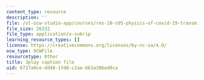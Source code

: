 ```yaml
---
content_type: resource
description: ''
file: /ol-ocw-studio-app/courses/res-10-s95-physics-of-covid-19-transmission-fall-2020/6727a9cedd481fd8c2ae6b3a386ed0ca_F0sz463hx3U.srt
file_size: 26332
file_type: application/x-subrip
learning_resource_types: []
license: https://creativecommons.org/licenses/by-nc-sa/4.0/
ocw_type: OCWFile
resourcetype: Other
title: 3play caption file
uid: 6727a9ce-dd48-1fd8-c2ae-6b3a386ed0ca
---
```


